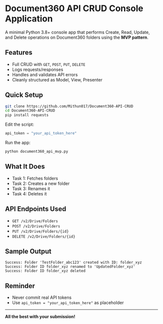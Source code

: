 # Document360 API CRUD Console Application

A minimal Python 3.8+ console app that performs Create, Read, Update, and Delete operations on Document360 folders using the **MVP pattern**.

## Features

* Full CRUD with `GET`, `POST`, `PUT`, `DELETE`
* Logs requests/responses
* Handles and validates API errors
* Cleanly structured as Model, View, Presenter

## Quick Setup

```bash
git clone https://github.com/Mithun017/Document360-API-CRUD
cd Document360-API-CRUD
pip install requests
```

Edit the script:

```python
api_token = "your_api_token_here"
```

Run the app:

```bash
python document360_api_mvp.py
```

## What It Does

* Task 1: Fetches folders
* Task 2: Creates a new folder
* Task 3: Renames it
* Task 4: Deletes it

## API Endpoints Used

* `GET /v2/Drive/Folders`
* `POST /v2/Drive/Folders`
* `PUT /v2/Drive/Folders/{id}`
* `DELETE /v2/Drive/Folders/{id}`

## Sample Output

```
Success: Folder 'TestFolder_abc123' created with ID: folder_xyz
Success: Folder ID folder_xyz renamed to 'UpdatedFolder_xyz'
Success: Folder ID folder_xyz deleted
```

## Reminder

* Never commit real API tokens
* Use `api_token = "your_api_token_here"` as placeholder

---

**All the best with your submission!**
